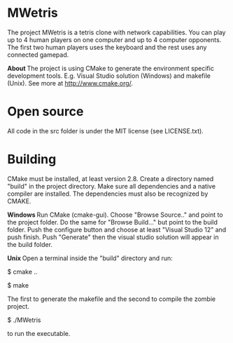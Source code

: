 MWetris
======
The project MWetris is a tetris clone with network capabilities. You 
can play up to 4 human players on one computer and up to 4 computer opponents.
The first two human players uses the keyboard and the rest uses any connected gamepad.

<b> About </b>
The project is using CMake to generate the environment specific development 
tools. E.g. Visual Studio solution (Windows) and makefile (Unix). See more 
at http://www.cmake.org/.

Open source
======
All code in the src folder is under the MIT license (see LICENSE.txt).

Building
======
CMake must be installed, at least version 2.8. Create a directory named 
"build" in the project directory. Make sure all dependencies and a native 
compiler are installed. The dependencies must also be recognized by CMAKE.

<b> Windows </b>
Run CMake (cmake-gui). Choose "Browse Source.." and point to the project folder.
Do the same for "Browse Build..." but point to the build folder.
Push the configure button and choose at least "Visual Studio 12" and push finish.
Push "Generate" then the visual studio solution will appear in the build folder.

<b> Unix </b>
Open a terminal inside the "build" directory and run:

<p>$ cmake ..</p>
<p>$ make</p>

The first to generate the makefile and the second to compile the zombie project.

<p>$ ./MWetris</p>

to run the executable.
